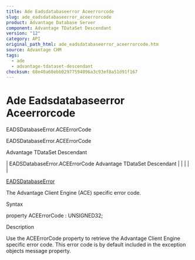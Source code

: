 ```yaml
---
title: Ade Eadsdatabaseerror Aceerrorcode
slug: ade_eadsdatabaseerror_aceerrorcode
product: Advantage Database Server
component: Advantage TDataSet Descendant
version: "12"
category: API
original_path_html: ade_eadsdatabaseerror_aceerrorcode.htm
source: Advantage CHM
tags:
  - ade
  - advantage-tdataset-descendant
checksum: 68e40a60ebb02977594096a3c93ef8a51d91f167
---
```


# Ade Eadsdatabaseerror Aceerrorcode

EADSDatabaseError.ACEErrorCode

EADSDatabaseError.ACEErrorCode

Advantage TDataSet Descendant

| EADSDatabaseError.ACEErrorCode  Advantage TDataSet Descendant |  |  |  |  |

[EADSDatabaseError](ade_eadsdatabaseerror.md)

The Advantage Client Engine (ACE) specific error code.

Syntax

property ACEErrorCode : UNSIGNED32;

Description

Use the ACEErrorCode property to retrieve the Advantage Client Engine specific error code. This error code is by default included in the exception objects message property.
